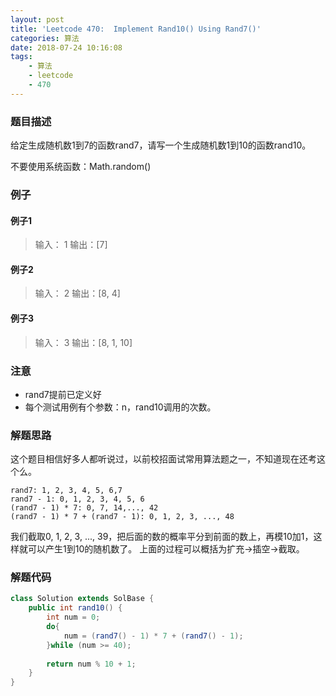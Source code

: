 ```yaml
---
layout: post
title: 'Leetcode 470:  Implement Rand10() Using Rand7()'
categories: 算法
date: 2018-07-24 10:16:08
tags:
    - 算法
    - leetcode
    - 470
---
```

### 题目描述
给定生成随机数1到7的函数rand7，请写一个生成随机数1到10的函数rand10。

不要使用系统函数：Math.random()

<!-- more -->

### 例子
#### 例子1
> 输入： 1
> 输出：[7]

#### 例子2
> 输入： 2
> 输出：[8, 4]

#### 例子3
> 输入： 3
> 输出：[8, 1, 10]

### 注意
* rand7提前已定义好
* 每个测试用例有个参数：n，rand10调用的次数。

### 解题思路
这个题目相信好多人都听说过，以前校招面试常用算法题之一，不知道现在还考这个么。
```shell
rand7: 1, 2, 3, 4, 5, 6,7
rand7 - 1: 0, 1, 2, 3, 4, 5, 6
(rand7 - 1) * 7: 0, 7, 14,..., 42
(rand7 - 1) * 7 + (rand7 - 1): 0, 1, 2, 3, ..., 48
```
我们截取0, 1, 2, 3, ..., 39，把后面的数的概率平分到前面的数上，再模10加1，这样就可以产生1到10的随机数了。
上面的过程可以概括为扩充->插空->截取。

### 解题代码
```Java
class Solution extends SolBase {
    public int rand10() {
        int num = 0;
        do{
            num = (rand7() - 1) * 7 + (rand7() - 1);
        }while (num >= 40);
        
        return num % 10 + 1;
    }
}
```
